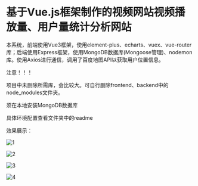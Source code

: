 # 基于Vue.js框架制作的视频网站视频播放量、用户量统计分析网站
本系统，前端使用Vue3框架，使用element-plus、echarts、vuex、vue-router库；后端使用Express框架，使用MongoDB数据库(Mongoose管理)、nodemon库。使用Axios进行通信，调用了百度地图API以获取用户位置信息。

注意！！！

项目中未删除所需库，会比较大。可自行删除frontend、backend中的node_modules文件夹。

须在本地安装MongoDB数据库

具体环境配置查看文件夹中的readme

效果展示：

![1](https://user-images.githubusercontent.com/74084385/179125092-193c4687-c4d5-4907-b8db-38919c9dee98.png)

![2](https://user-images.githubusercontent.com/74084385/179125097-84454777-85ff-4401-8fc9-7f6889f3550d.png)

![3](https://user-images.githubusercontent.com/74084385/179125145-98484347-acca-403d-b951-14b9920464fa.png)

![4](https://user-images.githubusercontent.com/74084385/179125029-d61f4230-692c-4b38-8677-85b784ecec21.png)
